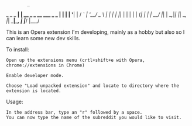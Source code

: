 			_
 _   _ _ __| |       __ _ _ __ ___ _   _ 
| | | | '__| |      / _` | '__/ _ \ | | |
| |_| | |  | |     | (_| | | |  __/ |_| |
 \__,_|_|  |_|      \__, |_|  \___|\__, |
                    |___/          |___/ 



This is an Opera extension I'm developing, mainly as a hobby but also so I can learn some new dev skills.

To install:
	
	Open up the extensions menu (crtl+shift+e with Opera, chrome://extensions in Chrome)

	Enable developer mode.

	Choose "Load unpacked extension" and locate to directory where the extension is located.

Usage: 

	In the address bar, type an "r" followed by a space.  
	You can now type the name of the subreddit you would like to visit.